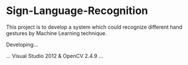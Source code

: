 Sign-Language-Recognition
=========================

This project is to develop a system which could recognize different hand gestures by Machine Learning technique.

Developing...

...
Visual Studio 2012 & OpenCV 2.4.9
...